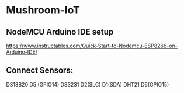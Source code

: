 # Mushroom-IoT

## NodeMCU Arduino IDE setup
https://www.instructables.com/Quick-Start-to-Nodemcu-ESP8266-on-Arduino-IDE/

## Connect Sensors:

DS18B20 D5 (GPIO14)
DS3231 D2(SLC) D1(SDA)
DHT21 D6(GPIO15)
